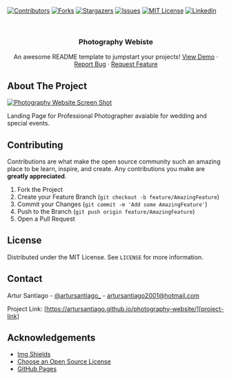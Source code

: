 <!--
*** Thanks for checking out the Best-README-Template. If you have a suggestion
*** that would make this better, please fork the repo and create a pull request
*** or simply open an issue with the tag "enhancement".
*** Thanks again! Now go create something AMAZING! :D
-->



<!-- PROJECT SHIELDS -->
<!--
*** I'm using markdown "reference style" links for readability.
*** Reference links are enclosed in brackets [ ] instead of parentheses ( ).
*** See the bottom of this document for the declaration of the reference variables
*** for contributors-url, forks-url, etc. This is an optional, concise syntax you may use.
*** https://www.markdownguide.org/basic-syntax/#reference-style-links
-->
[![Contributors][contributors-shield]][contributors-url]
[![Forks][forks-shield]][forks-url]
[![Stargazers][stars-shield]][stars-url]
[![Issues][issues-shield]][issues-url]
[![MIT License][license-shield]][license-url]
[![LinkedIn][linkedin-shield]][linkedin-url]



<!-- PROJECT LOGO -->
<br />
<p align="center">
  <!-- <a href="https://github.com/artursantiago/photography-website">
    <img src="images/logo.png" alt="Logo" width="80" height="80">
  </a> -->

  <h3 align="center">Photography Webiste</h3>

  <p align="center">
    An awesome README template to jumpstart your projects!
    <!-- <br />
    <a href="https://github.com/artursantiago/photography-website"><strong>Explore the docs »</strong></a>
    <br />
    <br /> -->
    <a href="https://github.com/artursantiago/photography-website">View Demo</a>
    ·
    <a href="https://github.com/artursantiago/photography-website/issues">Report Bug</a>
    ·
    <a href="https://github.com/artursantiago/photography-website/issues">Request Feature</a>
  </p>
</p>



<!-- TABLE OF CONTENTS -->
<!-- <details open="open">
  <summary>Table of Contents</summary>
  <ol>
    <li>
      <a href="#about-the-project">About The Project</a>
      <ul>
        <li><a href="#built-with">Built With</a></li>
      </ul>
    </li>
    <li>
      <a href="#getting-started">Getting Started</a>
      <ul>
        <li><a href="#prerequisites">Prerequisites</a></li>
        <li><a href="#installation">Installation</a></li>
      </ul>
    </li>
    <li><a href="#usage">Usage</a></li>
    <li><a href="#roadmap">Roadmap</a></li>
    <li><a href="#contributing">Contributing</a></li>
    <li><a href="#license">License</a></li>
    <li><a href="#contact">Contact</a></li>
    <li><a href="#acknowledgements">Acknowledgements</a></li>
  </ol>
</details> -->



<!-- ABOUT THE PROJECT -->
## About The Project

[![Photography Website Screen Shot][product-screenshot]][project-link]

Landing Page for Professional Photographer avaiable for wedding and special events.

<!-- 
### Built With

This section should list any major frameworks that you built your project using. Leave any add-ons/plugins for the acknowledgements section. Here are a few examples.
* [Bootstrap](https://getbootstrap.com)
* [JQuery](https://jquery.com)
* [Laravel](https://laravel.com) -->



<!-- GETTING STARTED -->
<!-- ## Getting Started

This is an example of how you may give instructions on setting up your project locally.
To get a local copy up and running follow these simple example steps. -->

<!-- ### Prerequisites

This is an example of how to list things you need to use the software and how to install them.
* npm
  ```sh
  npm install npm@latest -g
  ``` -->

<!-- ### Installation

1. Get a free API Key at [https://example.com](https://example.com)
2. Clone the repo
   ```sh
   git clone https://github.com/your_username_/Project-Name.git
   ```
3. Install NPM packages
   ```sh
   npm install
   ```
4. Enter your API in `config.js`
   ```JS
   const API_KEY = 'ENTER YOUR API';
   ``` -->



<!-- USAGE EXAMPLES -->
<!-- ## Usage

Use this space to show useful examples of how a project can be used. Additional screenshots, code examples and demos work well in this space. You may also link to more resources.

_For more examples, please refer to the [Documentation](https://example.com)_ -->



<!-- ROADMAP -->
<!-- ## Roadmap

See the [open issues](https://github.com/artursantiago/photography-website/issues) for a list of proposed features (and known issues). -->



<!-- CONTRIBUTING -->
## Contributing

Contributions are what make the open source community such an amazing place to be learn, inspire, and create. Any contributions you make are **greatly appreciated**.

1. Fork the Project
2. Create your Feature Branch (`git checkout -b feature/AmazingFeature`)
3. Commit your Changes (`git commit -m 'Add some AmazingFeature'`)
4. Push to the Branch (`git push origin feature/AmazingFeature`)
5. Open a Pull Request



<!-- LICENSE -->
## License

Distributed under the MIT License. See `LICENSE` for more information.



<!-- CONTACT -->
## Contact

Artur Santiago - [@artursantiago_](https://instagram.com/artursantiago_) - artursantiago2001@hotmail.com

Project Link: [https://artursantiago.github.io/photography-website/][project-link]



<!-- ACKNOWLEDGEMENTS -->
## Acknowledgements
<!-- * [GitHub Emoji Cheat Sheet](https://www.webpagefx.com/tools/emoji-cheat-sheet) -->
* [Img Shields](https://shields.io)
* [Choose an Open Source License](https://choosealicense.com)
* [GitHub Pages](https://pages.github.com)
<!-- * [Animate.css](https://daneden.github.io/animate.css) -->
<!-- * [Loaders.css](https://connoratherton.com/loaders) -->
<!-- * [Slick Carousel](https://kenwheeler.github.io/slick) -->
<!-- * [Smooth Scroll](https://github.com/cferdinandi/smooth-scroll) -->
<!-- * [Sticky Kit](http://leafo.net/sticky-kit) -->
<!-- * [JVectorMap](http://jvectormap.com) -->
<!-- * [Font Awesome](https://fontawesome.com) -->





<!-- MARKDOWN LINKS & IMAGES -->
<!-- https://www.markdownguide.org/basic-syntax/#reference-style-links -->
[contributors-shield]: https://img.shields.io/github/contributors/artursantiago/photography-website.svg?style=for-the-badge
[contributors-url]: https://github.com/artursantiago/photography-website/graphs/contributors
[forks-shield]: https://img.shields.io/github/forks/artursantiago/photography-website.svg?style=for-the-badge
[forks-url]: https://github.com/artursantiago/photography-website/network/members
[stars-shield]: https://img.shields.io/github/stars/artursantiago/photography-website.svg?style=for-the-badge
[stars-url]: https://github.com/artursantiago/photography-website/stargazers
[issues-shield]: https://img.shields.io/github/issues/artursantiago/photography-website.svg?style=for-the-badge
[issues-url]: https://github.com/artursantiago/photography-website/issues
[license-shield]: https://img.shields.io/github/license/artursantiago/photography-website.svg?style=for-the-badge
[license-url]: https://github.com/artursantiago/photography-website/blob/master/LICENSE
[linkedin-shield]: https://img.shields.io/badge/-LinkedIn-black.svg?style=for-the-badge&logo=linkedin&colorB=555
[linkedin-url]: https://linkedin.com/in/artursantiago
[product-screenshot]: .github/app.gif
[project-link]: https://artursantiago.github.io/photography-website/